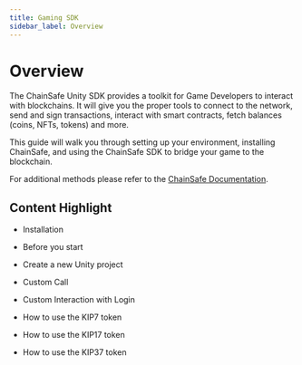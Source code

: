 ```yaml
---
title: Gaming SDK
sidebar_label: Overview
---
```


# Overview <a id="Chainsafe Overview"></a>

The ChainSafe Unity SDK provides a toolkit for Game Developers to interact with blockchains. It will give you the proper tools to connect to the network, send and sign transactions, interact with smart contracts, fetch balances (coins, NFTs, tokens) and more. 

This guide will walk you through setting up your environment, installing ChainSafe, and using the ChainSafe SDK to bridge your game to the blockchain.

For additional methods please refer to the [ChainSafe Documentation](https://docs.gaming.chainsafe.io/).

## Content Highlight  

* Installation
 
* Before you start

* Create a new Unity project

* Custom Call

* Custom Interaction with Login

* How to use the KIP7 token

* How to use the KIP17 token

* How to use the KIP37 token
